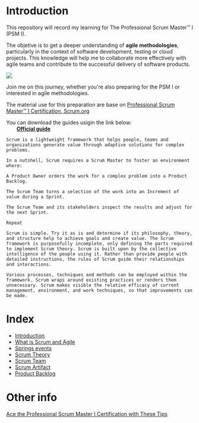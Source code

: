 # Introduction

This repository will record my learning for The Professional Scrum Master™ I (PSM I).

The objetive is to get a deeper understanding of **agile methodologies**, particularly in the context of software development,  testing or cloud projects. This knowledge will help me to collaborate more effectively with agile teams and contribute to the successful delivery of software products.


![](https://scrumorg-website-prod.s3.amazonaws.com/drupal/inline-images/2023-09/scrum-framework-with-sdo-logo-9.29.23.png)


Join me on this journey, whether you're also preparing for the PSM I or interested in agile methodologies.

The material use for this preparation are base on [Professional Scrum Master™ I Certification,  Scrum.org](https://www.scrum.org/assessments/professional-scrum-master-i-certification)


You can download the guides usigin the link below:<br>
&emsp;&emsp;**[Official guide](https://scrumguides.org/index.html)**
```
Scrum is a lightweight framework that helps people, teams and organizations generate value through adaptive solutions for complex problems.

In a nutshell, Scrum requires a Scrum Master to foster an environment where:

A Product Owner orders the work for a complex problem into a Product Backlog.

The Scrum Team turns a selection of the work into an Increment of value during a Sprint.

The Scrum Team and its stakeholders inspect the results and adjust for the next Sprint.

Repeat

Scrum is simple. Try it as is and determine if its philosophy, theory, and structure help to achieve goals and create value. The Scrum framework is purposefully incomplete, only defining the parts required to implement Scrum theory. Scrum is built upon by the collective intelligence of the people using it. Rather than provide people with detailed instructions, the rules of Scrum guide their relationships and interactions.

Various processes, techniques and methods can be employed within the framework. Scrum wraps around existing practices or renders them unnecessary. Scrum makes visible the relative efficacy of current management, environment, and work techniques, so that improvements can be made.
```

# Index
* [Introduction](https://github.com/BeatrizBravo/ScrumMaster/blob/main/resources/introduction.md)
* [What is Scrum and Agile](https://github.com/BeatrizBravo/ScrumMaster/blob/main/resources/whatIs.md)
* [Springs events](https://github.com/BeatrizBravo/ScrumMaster/blob/main/resources/spring.md)
* [Scrum Theory](https://github.com/BeatrizBravo/ScrumMaster/blob/main/resources/theory.md)
* [Scrum Team](https://github.com/BeatrizBravo/ScrumMaster/blob/main/resources/team.md)
* [Scrum Artifact](./resources/artifact.md)
* [Product Backlog](./resources/Product.md)




#  Other info
[Ace the Professional Scrum Master I Certification with These Tips](https://medium.com/@mirkoperkusich/ace-the-professional-scrum-master-i-certification-with-these-tips-1e9ad998587c)